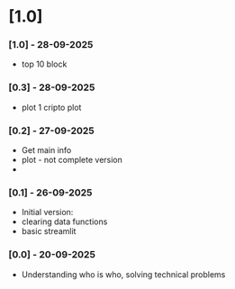 # [1.0]

### [1.0] - 28-09-2025
 - top 10 block

### [0.3] - 28-09-2025
 - plot 1 cripto plot

### [0.2] - 27-09-2025
 - Get main info
 - plot - not complete version
 - 

### [0.1] - 26-09-2025
 - Initial version:
 - clearing data functions
 - basic streamlit

### [0.0] - 20-09-2025
 - Understanding who is who, solving technical problems
